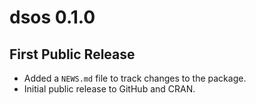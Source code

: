 # dsos 0.1.0

## First Public Release

* Added a `NEWS.md` file to track changes to the package.
* Initial public release to GitHub and CRAN.
